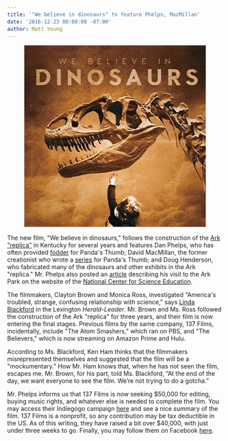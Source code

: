 ```yaml
---
title: '"We believe in dinosaurs" to feature Phelps, MacMillan'
date: '2016-12-23 08:00:00 -07:00' 
author: Matt Young
---
```


<figure>
<img src="/uploads/2016/We_Believe_in_Dinosaurs_600.jpg" alt="Dinosaur" />
</figure>

The new film, "We believe in dinosaurs," follows the construction of the [Ark "replica"](https://pandasthumb.org/archives/2016/04/the-ark-park-is.html) in Kentucky for several years and features Dan Phelps, who has often provided [fodder](https://pandasthumb.org/archives/2012/08/behind-the-scen.html) for Panda's Thumb; David MacMillan, the former creationist who wrote a [series](https://pandasthumb.org/archives/2014/05/understanding-c.html) for Panda's Thumb; and Doug Henderson, who fabricated many of the dinosaurs and other exhibits in the Ark "replica." Mr. Phelps also posted an [article](https://ncse.com/library-resource/kentucky-gets-ark-shaped-second-creation-museum) describing his visit to the Ark Park on the website of the [National Center for Science Education](https://ncse.com).

The filmmakers, Clayton Brown and Monica Ross, investigated "America's troubled, strange, confusing relationship with science," says [Linda Blackford](http://www.kentucky.com/news/local/education/article119659733.html) in the Lexington *Herald-Leader*. Mr. Brown and Ms. Ross followed the construction of the Ark "replica" for three years, and their film is now entering the final stages. Previous films by the same company, 137 Films, incidentally, include "The Atom Smashers," which ran on PBS, and "The Believers," which is now streaming on Amazon Prime and Hulu.

According to Ms. Blackford, Ken Ham thinks that the filmmakers misrepresented themselves and suggested that the film will be a "mockumentary." How Mr. Ham knows that, when he has not seen the film, escapes me. Mr. Brown, for his part, told Ms. Blackford, “At the end of the day, we want everyone to see the film. We’re not trying to do a gotcha.”

Mr. Phelps informs us that 137 Films is now seeking $50,000 for editing, buying music rights, and whatever else is needed to complete the film. You may access their Indiegogo campaign [here](https://www.indiegogo.com/projects/we-believe-in-dinosaurs-science#/) and see a nice summary of the film. 137 Films is a nonprofit, so any contribution may be tax deductible in the US. As of this writing, they have raised a bit over $40,000, with just under three weeks to go. Finally, you may follow them on Facebook [here](https://www.facebook.com/WeBelieveInDinosaurs/).
